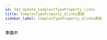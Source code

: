```yaml
---
id: 343_Update_ComplextTypeProperty_links
title: ComplexTypeProperty_$links更新
sidebar_label: ComplexTypeProperty_$links更新
---
```



準備中


